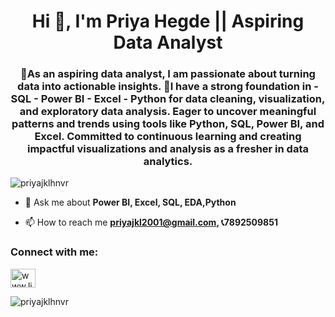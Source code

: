 <h1 align="center">Hi 👋, I'm Priya Hegde || Aspiring Data Analyst</h1>
<h3 align="center">🎉As an aspiring data analyst, I am passionate about turning data into actionable insights. 🎄I have a strong foundation in - SQL - Power BI - Excel - Python for data cleaning, visualization, and exploratory data analysis. Eager to uncover meaningful patterns and trends using tools like Python, SQL, Power BI, and Excel. Committed to continuous learning and creating impactful visualizations and analysis as a fresher in data analytics.</h3>

<p align="left"> <img src="https://komarev.com/ghpvc/?username=priyajklhnvr&label=Profile%20views&color=0e75b6&style=flat" alt="priyajklhnvr" /> </p>

- 💬 Ask me about **Power BI, Excel, SQL, EDA,Python**

- 📫 How to reach me **priyajkl2001@gmail.com, 📞7892509851**

<h3 align="left">Connect with me:</h3>
<p align="left">
<a href="https://linkedin.com/in/www.linkedin.com/in/priyahegde123" target="blank"><img align="center" src="https://raw.githubusercontent.com/rahuldkjain/github-profile-readme-generator/master/src/images/icons/Social/linked-in-alt.svg" alt="www.linkedin.com/in/priyahegde123" height="30" width="40" /></a>
</p>

<p><img align="center" src="https://github-readme-stats.vercel.app/api/top-langs?username=priyajklhnvr&show_icons=true&locale=en&layout=compact" alt="priyajklhnvr" /></p>
